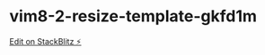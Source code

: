 # vim8-2-resize-template-gkfd1m

[Edit on StackBlitz ⚡️](https://stackblitz.com/edit/vim8-2-resize-template-gkfd1m)